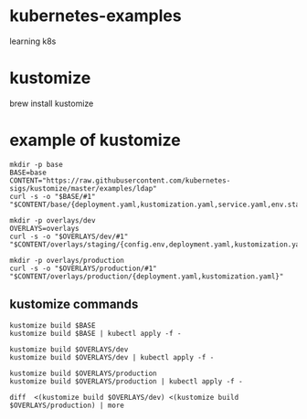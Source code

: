 # kubernetes-examples
learning k8s

# kustomize

brew install kustomize

# example of kustomize

    mkdir -p base
    BASE=base
    CONTENT="https://raw.githubusercontent.com/kubernetes-sigs/kustomize/master/examples/ldap"
    curl -s -o "$BASE/#1" "$CONTENT/base/{deployment.yaml,kustomization.yaml,service.yaml,env.startup.txt}"

    mkdir -p overlays/dev
    OVERLAYS=overlays
    curl -s -o "$OVERLAYS/dev/#1" "$CONTENT/overlays/staging/{config.env,deployment.yaml,kustomization.yaml}"

    mkdir -p overlays/production
    curl -s -o "$OVERLAYS/production/#1" "$CONTENT/overlays/production/{deployment.yaml,kustomization.yaml}"

## kustomize commands

    kustomize build $BASE
    kustomize build $BASE | kubectl apply -f -

    kustomize build $OVERLAYS/dev
    kustomize build $OVERLAYS/dev | kubectl apply -f -

    kustomize build $OVERLAYS/production
    kustomize build $OVERLAYS/production | kubectl apply -f -

    diff  <(kustomize build $OVERLAYS/dev) <(kustomize build $OVERLAYS/production) | more
